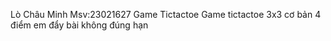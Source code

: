 Lò Châu Minh Msv:23021627
Game Tictactoe
Game tictactoe 3x3 cơ bản
4 điểm
em đẩy bài không đúng hạn
